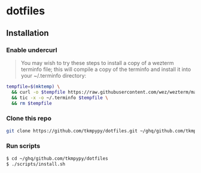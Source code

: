 # dotfiles

## Installation

### Enable undercurl

> You may wish to try these steps to install a copy of a wezterm terminfo file; this will compile a copy of the terminfo and install it into your ~/.terminfo directory:

```sh
tempfile=$(mktemp) \
  && curl -o $tempfile https://raw.githubusercontent.com/wez/wezterm/master/termwiz/data/wezterm.terminfo \
  && tic -x -o ~/.terminfo $tempfile \
  && rm $tempfile
```

### Clone this repo

```sh
git clone https://github.com/tkmpypy/dotfiles.git ~/ghq/github.com/tkmpypy/dotfiles
```

### Run scripts

```sh
$ cd ~/ghq/github.com/tkmpypy/dotfiles
$ ./scripts/install.sh
```
